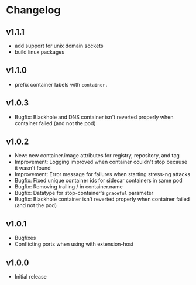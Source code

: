 # Changelog

## v1.1.1

- add support for unix domain sockets
- build linux packages

## v1.1.0

 - prefix container labels with `container.`

## v1.0.3

 - Bugfix: Blackhole and DNS container isn't reverted properly when container failed (and not the pod)

## v1.0.2

 - New: new container.image attributes for registry, repository, and tag
 - Improvement: Logging improved when container couldn't stop because it wasn't found
 - Improvement: Error message for failures when starting stress-ng attacks
 - Bugfix: Fixed unique container ids for sidecar containers in same pod
 - Bugfix: Removing trailing / in container.name
 - Bugfix: Datatype for stop-container's `graceful` parameter
 - Bugfix: Blackhole container isn't reverted properly when container failed (and not the pod)

## v1.0.1

 - Bugfixes
 - Conflicting ports when using with extension-host

## v1.0.0

 - Initial release

